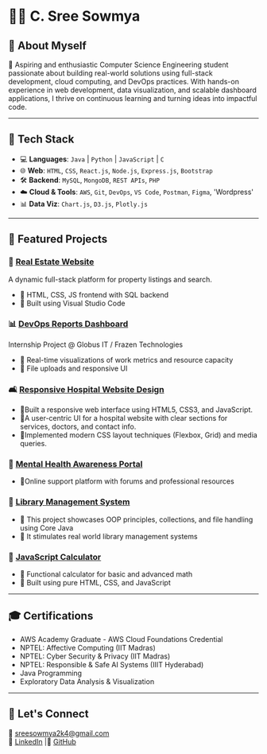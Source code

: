 # 👩‍💻 C. Sree Sowmya

## 📌 About Myself 

🚀 Aspiring and enthusiastic Computer Science Engineering student passionate about building real-world solutions using full-stack development, cloud computing, and DevOps practices. With hands-on experience in web development, data visualization, and scalable dashboard applications, I thrive on continuous learning and turning ideas into impactful code.

---

## 🔧 Tech Stack
- 💻 **Languages**: `Java` | `Python` | `JavaScript` | `C`
- 🌐 **Web**: `HTML`, `CSS`, `React.js`, `Node.js`, `Express.js`, `Bootstrap`
- 🛠️ **Backend**: `MySQL`, `MongoDB`, `REST APIs`, `PHP`
- ☁️ **Cloud & Tools**: `AWS`, `Git`, `DevOps`, `VS Code`, `Postman`, `Figma`, 'Wordpress'
- 📊 **Data Viz**: `Chart.js`, `D3.js`, `Plotly.js`

---

## 📂 Featured Projects

### 🏡 [Real Estate Website](https://github.com/SreeSowmya2004/real-estate-website)
A dynamic full-stack platform for property listings and search.
- 🔹 HTML, CSS, JS frontend with SQL backend
- 🔹 Built using Visual Studio Code

### 📊 [DevOps Reports Dashboard](https://github.com/SreeSowmya2004/DevOps-Reports-Dashboard)
Internship Project @ Globus IT / Frazen Technologies
- 🔹 Real-time visualizations of work metrics and resource capacity
- 🔹 File uploads and responsive UI

### 🛋️ [Responsive Hospital Website Design](https://github.com/SreeSowmya2004/Responsive-Hospital-Website-Design)
- 🔹Built a responsive web interface using HTML5, CSS3, and JavaScript.
- 🔹A user-centric UI for a hospital website with clear sections for services, doctors, and contact info.
- 🔹Implemented modern CSS layout techniques (Flexbox, Grid) and media queries.

### 🧠 [Mental Health Awareness Portal](https://github.com/SreeSowmya2004/mental-health-awareness)
- 🔹Online support platform with forums and professional resources

### 🧮 [Library Management System](https://github.com/SreeSowmya2004/Library-Management-System)
- 🔹 This project showcases OOP principles, collections, and file handling using Core Java
- 🔹 It stimulates real world library management systems

### 🧮 [JavaScript Calculator](https://github.com/SreeSowmya2004/Scientific-Calculator-JavaScript-)
- 🔹 Functional calculator for basic and advanced math
- 🔹 Built using pure HTML, CSS, and JavaScript

---

## 🎓 Certifications
- AWS Academy Graduate - AWS Cloud Foundations Credential
- NPTEL: Affective Computing (IIT Madras)
- NPTEL: Cyber Security & Privacy (IIT Madras)
- NPTEL: Responsible & Safe AI Systems (IIIT Hyderabad)
- Java Programming
- Exploratory Data Analysis & Visualization

---

## 🌟 Let's Connect
📧 [sreesowmya2k4@gmail.com](mailto:sreesowmya2k4@gmail.com)  
🔗 [LinkedIn](https://linkedin.com/in/sree-sowmya-0b6742283) |🔗 [GitHub](https://github.com/SreeSowmya2004)


